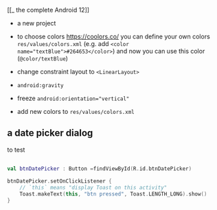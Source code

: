 [[_ the complete Android 12]]

- a new project
- to choose colors https://coolors.co/
you can define your own colors `res/values/colors.xml` (e.g. add `<color name="textBlue">#264653</color>`)
and now you can use this color (`@color/textBlue`)

- change constraint layout to `<LinearLayout>`
- `android:gravity`
- freeze `android:orientation="vertical"`
- add new colors to `res/values/colors.xml`

## a date picker dialog

to test 
```kotlin
  
val btnDatePicker : Button =findViewById(R.id.btnDatePicker)  
  
btnDatePicker.setOnClickListener {  
    // `this` means "display Toast on this activity"  
    Toast.makeText(this, "btn pressed", Toast.LENGTH_LONG).show()  
}
```
















